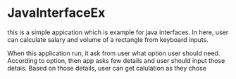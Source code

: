 # JavaInterfaceEx

this is a simple appication which is example for java interfaces. In here, user can calculate salary and volume of a rectangle from keyboard inputs.

When this application run, it ask from user what option user should need. According to option, then app asks few details and user should input those detais. Based on those details, user can get calulation as they chose
